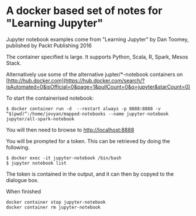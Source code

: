 # A docker based set of notes for "Learning Jupyter"

Jupyter notebook examples come from "Learning Jupyter" by Dan Toomey, published by Packt Publishing 2016

The container specified is large.  It supports Python, Scala, R, Spark, Mesos Stack.

Alternatively use some of the alternative jupter/*-notebook containers on [http://hub.docker.com](https://hub.docker.com/search/?isAutomated=0&isOfficial=0&page=1&pullCount=0&q=jupyter&starCount=0)

To start the containerised notebook:
```
$ docker container run -d  --restart always -p 8888:8888 -v “$(pwd)“:/home/jovyan/mapped-notebooks --name jupyter-notebook jupyter/all-spark-notebook
```

You will then need to browse to [http://localhost:8888](http://128.0.0.1:8888)

You will be prompted for a token.  This can be retrieved by doing the following.

```
$ docker exec -it jupyter-notebook /bin/bash
$ jupyter notebook list
```

The token is contained in the output, and it can then by copyed to the dialogue box.

When finished

```
docker container stop jupyter-notebook
docker container rm jupyter-notebook
```
